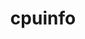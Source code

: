 ---
title: "cpuinfo"
layout: cache
categories: [package, develop-2025-01-05]
meta: {"versions": ["2023-11-04", "2024-08-30", "2024-09-06"], "compilers": ["gcc@=11.4.0", "gcc@=13.2.0"], "oss": ["ubuntu22.04", "ubuntu24.04"], "platforms": ["linux"], "targets": ["aarch64", "x86_64_v3"], "stacks": ["e4s", "ml-linux-aarch64-cpu", "ml-linux-aarch64-cuda", "ml-linux-x86_64-cpu", "ml-linux-x86_64-cuda", "root"], "num_specs": 10, "num_specs_by_stack": {"e4s": 2, "root": 10, "ml-linux-aarch64-cpu": 4, "ml-linux-aarch64-cuda": 3, "ml-linux-x86_64-cpu": 4, "ml-linux-x86_64-cuda": 3}}
spec_details: [{"hash": "57iezovotwc7tfwtx7hzweawrzq44lwd", "compiler": "gcc@=11.4.0", "versions": ["2024-09-06"], "os": "ubuntu22.04", "platform": "linux", "target": "x86_64_v3", "variants": ["build_system=cmake", "build_type=Release", "generator=ninja", "~ipo"], "stacks": ["e4s", "root"], "size": "-", "tarball": "https://binaries.spack.io/develop-2025-01-05/build_cache/linux-ubuntu22.04-x86_64_v3/gcc-11.4.0/cpuinfo-2024-09-06/linux-ubuntu22.04-x86_64_v3-gcc-11.4.0-cpuinfo-2024-09-06-57iezovotwc7tfwtx7hzweawrzq44lwd.spack"}, {"hash": "ulyjmj7ae4qm6sorvrfxw5crwpp765dl", "compiler": "gcc@=11.4.0", "versions": ["2024-09-06"], "os": "ubuntu22.04", "platform": "linux", "target": "x86_64_v3", "variants": ["build_system=cmake", "build_type=Release", "generator=ninja", "~ipo"], "stacks": ["e4s", "root"], "size": "-", "tarball": "https://binaries.spack.io/develop-2025-01-05/build_cache/linux-ubuntu22.04-x86_64_v3/gcc-11.4.0/cpuinfo-2024-09-06/linux-ubuntu22.04-x86_64_v3-gcc-11.4.0-cpuinfo-2024-09-06-ulyjmj7ae4qm6sorvrfxw5crwpp765dl.spack"}, {"hash": "xj3fnb3lttj6rsnorl2gksyehjqfvlfi", "compiler": "gcc@=13.2.0", "versions": ["2023-11-04"], "os": "ubuntu24.04", "platform": "linux", "target": "aarch64", "variants": ["build_system=cmake", "build_type=Release", "generator=ninja", "~ipo"], "stacks": ["ml-linux-aarch64-cpu", "root"], "size": "-", "tarball": "https://binaries.spack.io/develop-2025-01-05/build_cache/linux-ubuntu24.04-aarch64/gcc-13.2.0/cpuinfo-2023-11-04/linux-ubuntu24.04-aarch64-gcc-13.2.0-cpuinfo-2023-11-04-xj3fnb3lttj6rsnorl2gksyehjqfvlfi.spack"}, {"hash": "cgthcqgw445uctvajr6bblyh4nwps3wh", "compiler": "gcc@=13.2.0", "versions": ["2024-08-30"], "os": "ubuntu24.04", "platform": "linux", "target": "aarch64", "variants": ["build_system=cmake", "build_type=Release", "generator=ninja", "~ipo"], "stacks": ["ml-linux-aarch64-cuda", "ml-linux-aarch64-cpu", "root"], "size": "-", "tarball": "https://binaries.spack.io/develop-2025-01-05/build_cache/linux-ubuntu24.04-aarch64/gcc-13.2.0/cpuinfo-2024-08-30/linux-ubuntu24.04-aarch64-gcc-13.2.0-cpuinfo-2024-08-30-cgthcqgw445uctvajr6bblyh4nwps3wh.spack"}, {"hash": "cauw76fldoxtq2thetafzqwhmclylleg", "compiler": "gcc@=13.2.0", "versions": ["2024-09-06"], "os": "ubuntu24.04", "platform": "linux", "target": "aarch64", "variants": ["build_system=cmake", "build_type=Release", "generator=ninja", "~ipo"], "stacks": ["ml-linux-aarch64-cuda", "ml-linux-aarch64-cpu", "root"], "size": "-", "tarball": "https://binaries.spack.io/develop-2025-01-05/build_cache/linux-ubuntu24.04-aarch64/gcc-13.2.0/cpuinfo-2024-09-06/linux-ubuntu24.04-aarch64-gcc-13.2.0-cpuinfo-2024-09-06-cauw76fldoxtq2thetafzqwhmclylleg.spack"}, {"hash": "hgqzvq4cargeovywcq2hskyuuv7qpkag", "compiler": "gcc@=13.2.0", "versions": ["2024-09-06"], "os": "ubuntu24.04", "platform": "linux", "target": "aarch64", "variants": ["build_system=cmake", "build_type=Release", "generator=ninja", "~ipo"], "stacks": ["ml-linux-aarch64-cuda", "ml-linux-aarch64-cpu", "root"], "size": "-", "tarball": "https://binaries.spack.io/develop-2025-01-05/build_cache/linux-ubuntu24.04-aarch64/gcc-13.2.0/cpuinfo-2024-09-06/linux-ubuntu24.04-aarch64-gcc-13.2.0-cpuinfo-2024-09-06-hgqzvq4cargeovywcq2hskyuuv7qpkag.spack"}, {"hash": "46hczv37iy45s4bt5mdrfmffqzjddquc", "compiler": "gcc@=13.2.0", "versions": ["2023-11-04"], "os": "ubuntu24.04", "platform": "linux", "target": "x86_64_v3", "variants": ["build_system=cmake", "build_type=Release", "generator=ninja", "~ipo"], "stacks": ["ml-linux-x86_64-cpu", "root"], "size": "-", "tarball": "https://binaries.spack.io/develop-2025-01-05/build_cache/linux-ubuntu24.04-x86_64_v3/gcc-13.2.0/cpuinfo-2023-11-04/linux-ubuntu24.04-x86_64_v3-gcc-13.2.0-cpuinfo-2023-11-04-46hczv37iy45s4bt5mdrfmffqzjddquc.spack"}, {"hash": "un4hrbwqzfqklgozf5lb6ucwljiiyslt", "compiler": "gcc@=13.2.0", "versions": ["2024-08-30"], "os": "ubuntu24.04", "platform": "linux", "target": "x86_64_v3", "variants": ["build_system=cmake", "build_type=Release", "generator=ninja", "~ipo"], "stacks": ["ml-linux-x86_64-cuda", "ml-linux-x86_64-cpu", "root"], "size": "-", "tarball": "https://binaries.spack.io/develop-2025-01-05/build_cache/linux-ubuntu24.04-x86_64_v3/gcc-13.2.0/cpuinfo-2024-08-30/linux-ubuntu24.04-x86_64_v3-gcc-13.2.0-cpuinfo-2024-08-30-un4hrbwqzfqklgozf5lb6ucwljiiyslt.spack"}, {"hash": "jbs7rsglo7xizyzfopzchh35vbgqqumf", "compiler": "gcc@=13.2.0", "versions": ["2024-09-06"], "os": "ubuntu24.04", "platform": "linux", "target": "x86_64_v3", "variants": ["build_system=cmake", "build_type=Release", "generator=ninja", "~ipo"], "stacks": ["ml-linux-x86_64-cuda", "ml-linux-x86_64-cpu", "root"], "size": "-", "tarball": "https://binaries.spack.io/develop-2025-01-05/build_cache/linux-ubuntu24.04-x86_64_v3/gcc-13.2.0/cpuinfo-2024-09-06/linux-ubuntu24.04-x86_64_v3-gcc-13.2.0-cpuinfo-2024-09-06-jbs7rsglo7xizyzfopzchh35vbgqqumf.spack"}, {"hash": "t2irjf4asa77vww74qrqln5xn3aoz7li", "compiler": "gcc@=13.2.0", "versions": ["2024-09-06"], "os": "ubuntu24.04", "platform": "linux", "target": "x86_64_v3", "variants": ["build_system=cmake", "build_type=Release", "generator=ninja", "~ipo"], "stacks": ["ml-linux-x86_64-cuda", "ml-linux-x86_64-cpu", "root"], "size": "-", "tarball": "https://binaries.spack.io/develop-2025-01-05/build_cache/linux-ubuntu24.04-x86_64_v3/gcc-13.2.0/cpuinfo-2024-09-06/linux-ubuntu24.04-x86_64_v3-gcc-13.2.0-cpuinfo-2024-09-06-t2irjf4asa77vww74qrqln5xn3aoz7li.spack"}]
---